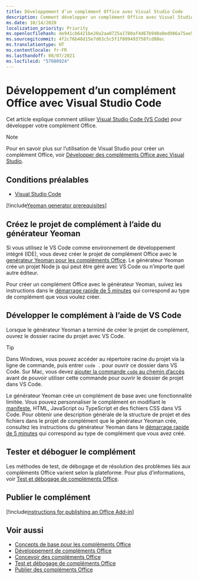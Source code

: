 ```yaml
---
title: Développement d’un complément Office avec Visual Studio Code
description: Comment développer un complément Office avec Visual Studio Code.
ms.date: 10/14/2020
localization_priority: Priority
ms.openlocfilehash: de941cb6421be20a2aa0725a1780af4d67b940a0ed986a75ae57bce2a3f11242
ms.sourcegitcommit: 4f2c76b48d15e7d03c5c5f1f809493758fcd88ec
ms.translationtype: HT
ms.contentlocale: fr-FR
ms.lasthandoff: 08/07/2021
ms.locfileid: "57080924"
---
```

# <a name="develop-office-add-ins-with-visual-studio-code"></a>Développement d’un complément Office avec Visual Studio Code

Cet article explique comment utiliser [Visual Studio Code (VS Code)](https://code.visualstudio.com) pour développer votre complément Office.

> [!NOTE]
> Pour en savoir plus sur l’utilisation de Visual Studio pour créer un complément Office, voir [Développer des compléments Office avec Visual Studio](develop-add-ins-visual-studio.md).

## <a name="prerequisites"></a>Conditions préalables

- [Visual Studio Code](https://code.visualstudio.com/)

[!include[Yeoman generator prerequisites](../includes/quickstart-yo-prerequisites.md)]

## <a name="create-the-add-in-project-using-the-yeoman-generator"></a>Créez le projet de complément à l’aide du générateur Yeoman

Si vous utilisez le VS Code comme environnement de développement intégré (IDE), vous devez créer le projet de complément Office avec le [genérateur Yeoman pour les compléments Office](https://github.com/OfficeDev/generator-office). Le générateur Yeoman crée un projet Node js qui peut être géré avec VS Code ou n’importe quel autre éditeur. 

Pour créer un complément Office avec le générateur Yeoman, suivez les instructions dans le [démarrage rapide de 5 minutes](../index.yml) qui correspond au type de complément que vous voulez créer.

## <a name="develop-the-add-in-using-vs-code"></a>Développer le complément à l’aide de VS Code

Lorsque le générateur Yeoman a terminé de créer le projet de complément, ouvrez le dossier racine du projet avec VS Code. 

> [!TIP]
> Dans Windows, vous pouvez accéder au répertoire racine du projet via la ligne de commande, puis entrer `code .` pour ouvrir ce dossier dans VS Code. Sur Mac, vous devez [ajouter la commande `code` au chemin d’accès](https://code.visualstudio.com/docs/setup/mac#_launching-from-the-command-line) avant de pouvoir utiliser cette commande pour ouvrir le dossier de projet dans VS Code.

Le générateur Yeoman crée un complément de base avec une fonctionnalité limitée. Vous pouvez personnaliser le complément en modifiant le [manifeste](add-in-manifests.md), HTML, JavaScript ou TypeScript et des fichiers CSS dans VS Code. Pour obtenir une description générale de la structure de projet et des fichiers dans le projet de complément que le générateur Yeoman crée, consultez les instructions du générateur Yeoman dans le [démarrage rapide de 5 minutes](../index.yml) qui correspond au type de complément que vous avez créé.

## <a name="test-and-debug-the-add-in"></a>Tester et déboguer le complément

Les méthodes de test, de débogage et de résolution des problèmes liés aux compléments Office varient selon la plateforme. Pour plus d’informations, voir [Test et débogage de compléments Office](../testing/test-debug-office-add-ins.md).

## <a name="publish-the-add-in"></a>Publier le complément

[!include[instructions for publishing an Office Add-in](../includes/publish-add-in.md)]

## <a name="see-also"></a>Voir aussi

- [Concepts de base pour les compléments Office](../overview/core-concepts-office-add-ins.md)
- [Développement de compléments Office](../develop/develop-overview.md)
- [Concevoir des compléments Office](../design/add-in-design.md)
- [Test et débogage de compléments Office](../testing/test-debug-office-add-ins.md)
- [Publier des compléments Office](../publish/publish.md)